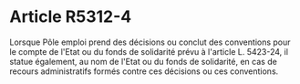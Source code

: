 # Article R5312-4

Lorsque Pôle emploi prend des décisions ou conclut des conventions pour le compte de l'Etat ou du fonds de solidarité prévu à l'article L. 5423-24, il statue également, au nom de l'Etat ou du fonds de solidarité, en cas de recours administratifs formés contre ces décisions ou ces conventions.